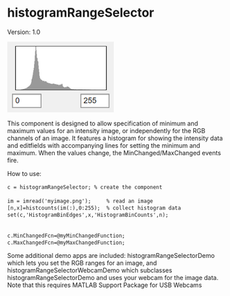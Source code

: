 # histogramRangeSelector

Version: 1.0

![histogramRangeSelector](/example_histogramRangeSelector.png)

This component is designed to allow specification of minimum and maximum values for an intensity image, or independently for the RGB channels of an image.
It features a histogram for showing the intensity data and editfields with accompanying lines for setting the minimum and maximum.
When the values change, the MinChanged/MaxChanged events fire.

How to use:
```
c = histogramRangeSelector; % create the component

im = imread('myimage.png');     % read an image
[n,x]=histcounts(im(:),0:255);  % collect histogram data
set(c,'HistogramBinEdges',x,'HistogramBinCounts',n);


c.MinChangedFcn=@myMinChangedFunction;
c.MaxChangedFcn=@myMaxChangedFunction;
```

Some additional demo apps are included: histogramRangeSelectorDemo which lets you set the RGB ranges for an image, and histogramRangeSelectorWebcamDemo which subclasses histogramRangeSelectorDemo and uses your webcam for the image data. Note that this requires MATLAB Support Package for USB Webcams 

